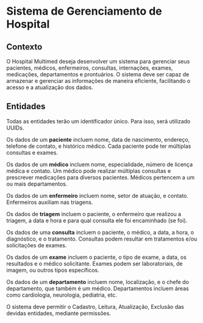 # Sistema de Gerenciamento de Hospital
## Contexto
O Hospital Multimed deseja desenvolver um sistema para gerenciar seus pacientes, médicos, enfermeiros, consultas, internações, exames, medicações, departamentos e prontuários. O sistema deve ser capaz de armazenar e gerenciar as informações de maneira eficiente, facilitando o acesso e a atualização dos dados.

## Entidades
Todas as entidades terão um identificador único. Para isso, será utilizado UUIDs.
 
Os dados de um **paciente** incluem nome, data de nascimento, endereço, telefone de contato, e histórico médico. Cada paciente pode ter múltiplas consultas e exames.

Os dados de um **médico** incluem nome, especialidade, número de licença médica e contato. Um médico pode realizar múltiplas consultas e prescrever medicações para diversos pacientes. Médicos pertencem a um ou mais departamentos.

Os dados de um **enfermeiro** incluem nome, setor de atuação, e contato. Enfermeiros auxiliam nas triagens.

Os dados de **triagem** incluem o paciente, o enfermeiro que realizou a triagem, a data e hora e para qual consulta ele foi encaminhado (se foi).

Os dados de uma **consulta** incluem o paciente, o médico, a data, a hora, o diagnóstico, e o tratamento. Consultas podem resultar em tratamentos e/ou solicitações de exames.

Os dados de um **exame** incluem o paciente, o tipo de exame, a data, os resultados e o médico solicitante. Exames podem ser laboratoriais, de imagem, ou outros tipos específicos.

Os dados de um **departamento** incluem nome, localização, e o chefe do departamento, que também é um médico. Departamentos incluem áreas como cardiologia, neurologia, pediatria, etc.

O sistema deve permitir o Cadastro, Leitura, Atualização, Exclusão das devidas entidades, mediante permissões.
